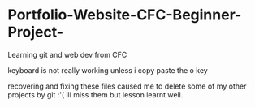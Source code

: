 # Portfolio-Website-CFC-Beginner-Project-

Learning git and web dev from CFC 

keyboard is not really working unless i copy paste the o key

recovering and fixing these files caused me to delete some of my other projects by git :'( ill miss them but lesson learnt well. 